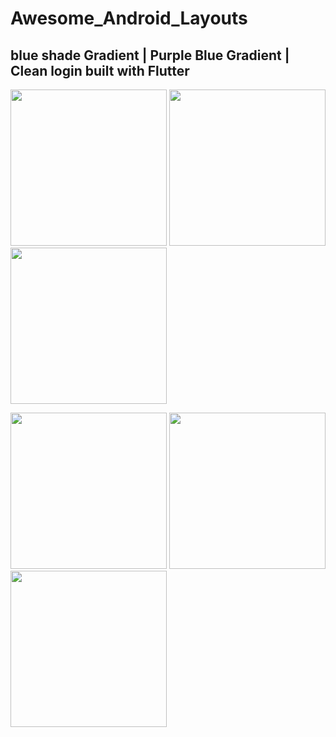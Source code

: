 # Awesome_Android_Layouts
 blue shade Gradient  | Purple Blue Gradient | Clean login built with Flutter
 -------------------------------
 </p>
<p float="left;padding-left=10px">
  <img src="https://user-images.githubusercontent.com/31410839/48012687-99db9680-e148-11e8-9d14-573b36973d93.png" width="250" />
  <img src="https://user-images.githubusercontent.com/31410839/48012690-99db9680-e148-11e8-8095-df1373d6f2d1.png" width="250" /> 
  <img src="https://user-images.githubusercontent.com/31410839/49098751-9fcf1e00-f295-11e8-8687-ae08febd7d61.jpg" width="250"/>
</p>
<p float="left;padding=10px">
  <img src="https://user-images.githubusercontent.com/31410839/53930472-62113b00-40b7-11e9-838f-00cfd5bf8302.png" width="250" />
  <img src ="https://user-images.githubusercontent.com/31410839/53930474-65a4c200-40b7-11e9-8713-fc2a9fa85657.png" width="250"/>
  <img src = "https://user-images.githubusercontent.com/31410839/53930581-cf24d080-40b7-11e9-8513-c7f2f9e179db.png" width="250"/>
</p>

